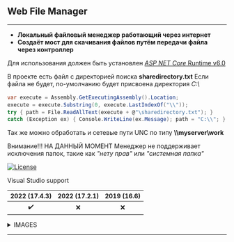 ## Web File Manager
---
*  __Локальный файловый менеджер работающий через интернет__ 
*  __Создаёт мост для скачивания файлов путём передачи файла через контроллер__

Для использования должен быть установлен  [*ASP NET Core* Runtime v6.0](https://dotnet.microsoft.com/en-us/download) 

В проекте есть файл с директорией поиска __sharedirectory.txt__
Если файла не будет, по-умолчанию будет присвоена директория _C:\\_

```csharp
var execute = Assembly.GetExecutingAssembly().Location;
execute = execute.Substring(0, execute.LastIndexOf("\\"));
try { path = File.ReadAllText(execute + @"\sharedirectory.txt"); }
catch (Exception ex) { Console.WriteLine(ex.Message); path = "C:\\"; }
```


Так же можно обработать и сетевые пути UNC по типу __\\\\myserver\\work__

Внимание!!! НА ДАННЫЙ МОМЕНТ Менеджер не поддерживает исключения папок, такие как _"нету прав"_ или _"системная папка"_ 

[![License](https://img.shields.io/github/license/anomal3/WebFileManager)](https://sditsoft.ru/%D0%BF%D0%BE%D0%BB%D1%8C%D0%B7%D0%BE%D0%B2%D0%B0%D1%82%D0%B5%D0%BB%D1%8C%D1%81%D0%BA%D0%BE%D0%B5-%D1%81%D0%BE%D0%B3%D0%BB%D0%B0%D1%88%D0%B5%D0%BD%D0%B8%D0%B5/)

Visual Studio support

| 2022 (17.4.3) | 2022 (17.2.1) | 2019 (16.6)|
| :----: | :----: | :----------------: |
|  :heavy_check_mark:   |  :x:   | :x: |

<details>
  <summary>IMAGES</summary>
  
 ![Result!](https://github.com/anomal3/WebFileManager/blob/master/CompanyFileManager/src/WebManager1.png "Results")
 
 ![Result!](blob/master/CompanyFileManager/src/WebManager2.png "Results")
 
 ![Result!](/WebFileManager/blob/master/CompanyFileManager/src/WebManager3.png "Results")
 
 ![Result!](WebFileManager/blob/master/CompanyFileManager/src/WebManager4.jpg "Results")
 
</details>

---

